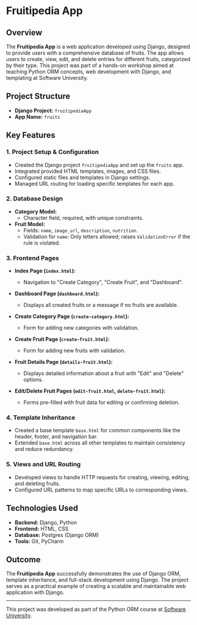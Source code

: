 # Fruitipedia App

## Overview

The **Fruitipedia App** is a web application developed using Django, designed to provide users with a comprehensive database of fruits. The app allows users to create, view, edit, and delete entries for different fruits, categorized by their type. This project was part of a hands-on workshop aimed at teaching Python ORM concepts, web development with Django, and templating at Software University.

## Project Structure

- **Django Project:** `fruitipediaApp`
- **App Name:** `fruits`

## Key Features

### 1. Project Setup & Configuration
- Created the Django project `fruitipediaApp` and set up the `fruits` app.
- Integrated provided HTML templates, images, and CSS files.
- Configured static files and templates in Django settings.
- Managed URL routing for loading specific templates for each app.

### 2. Database Design
- **Category Model:**
  - Character field, required, with unique constraints.
- **Fruit Model:**
  - Fields: `name`, `image_url`, `description`, `nutrition`.
  - Validation for `name`: Only letters allowed; raises `ValidationError` if the rule is violated.

### 3. Frontend Pages
- **Index Page (`index.html`):** 
  - Navigation to "Create Category", "Create Fruit", and "Dashboard".
  
- **Dashboard Page (`dashboard.html`):** 
  - Displays all created fruits or a message if no fruits are available.
  
- **Create Category Page (`create-category.html`):** 
  - Form for adding new categories with validation.
  
- **Create Fruit Page (`create-fruit.html`):** 
  - Form for adding new fruits with validation.
  
- **Fruit Details Page (`details-fruit.html`):**
  - Displays detailed information about a fruit with "Edit" and "Delete" options.
  
- **Edit/Delete Fruit Pages (`edit-fruit.html`, `delete-fruit.html`):**
  - Forms pre-filled with fruit data for editing or confirming deletion.

### 4. Template Inheritance
- Created a base template `base.html` for common components like the header, footer, and navigation bar.
- Extended `base.html` across all other templates to maintain consistency and reduce redundancy.

### 5. Views and URL Routing
- Developed views to handle HTTP requests for creating, viewing, editing, and deleting fruits.
- Configured URL patterns to map specific URLs to corresponding views.

## Technologies Used
- **Backend:** Django, Python
- **Frontend:** HTML, CSS
- **Database:** Postgres (Django ORM)
- **Tools:** Git, PyCharm

## Outcome
The **Fruitipedia App** successfully demonstrates the use of Django ORM, template inheritance, and full-stack development using Django. The project serves as a practical example of creating a scalable and maintainable web application with Django.

---

This project was developed as part of the Python ORM course at [Software University](https://softuni.bg).
